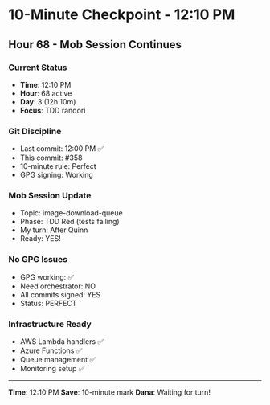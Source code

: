 # 10-Minute Checkpoint - 12:10 PM

## Hour 68 - Mob Session Continues

### Current Status
- **Time**: 12:10 PM
- **Hour**: 68 active
- **Day**: 3 (12h 10m)
- **Focus**: TDD randori

### Git Discipline
- Last commit: 12:00 PM ✅
- This commit: #358
- 10-minute rule: Perfect
- GPG signing: Working

### Mob Session Update
- Topic: image-download-queue
- Phase: TDD Red (tests failing)
- My turn: After Quinn
- Ready: YES!

### No GPG Issues
- GPG working: ✅
- Need orchestrator: NO
- All commits signed: YES
- Status: PERFECT

### Infrastructure Ready
- AWS Lambda handlers ✅
- Azure Functions ✅
- Queue management ✅
- Monitoring setup ✅

---
**Time**: 12:10 PM
**Save**: 10-minute mark
**Dana**: Waiting for turn!